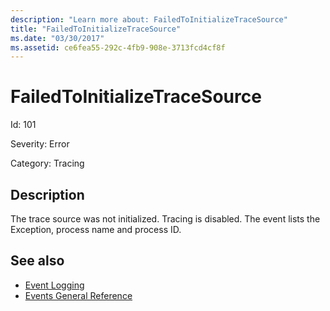 ```yaml
---
description: "Learn more about: FailedToInitializeTraceSource"
title: "FailedToInitializeTraceSource"
ms.date: "03/30/2017"
ms.assetid: ce6fea55-292c-4fb9-908e-3713fcd4cf8f
---
```

# FailedToInitializeTraceSource

Id: 101  
  
 Severity: Error  
  
 Category: Tracing  
  
## Description  

 The trace source was not initialized. Tracing is disabled. The event lists the Exception, process name and process ID.  
  
## See also

- [Event Logging](index.md)
- [Events General Reference](events-general-reference.md)
